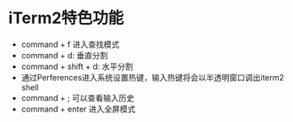 # iTerm2特色功能
* command + f 进入查找模式
* command + d: 垂直分割
* command + shift + d: 水平分割
* 通过Perferences进入系统设置热键，输入热键将会以半透明窗口调出iterm2 shell
* command + ; 可以查看输入历史
* command + enter 进入全屏模式
